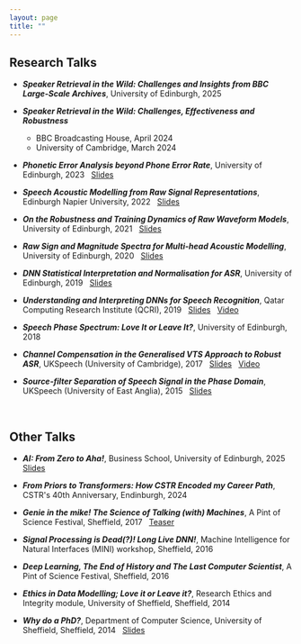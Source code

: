 ```yaml
---
layout: page
title: ""
---
```



## Research Talks ##

  * ***Speaker Retrieval in the Wild: Challenges and Insights from BBC Large-Scale Archives***, University of Edinburgh, 2025

  * ***Speaker Retrieval in the Wild: Challenges, Effectiveness and Robustness***
    - BBC Broadcasting House, April 2024
    - University of Cambridge, March 2024

  * ***Phonetic Error Analysis beyond Phone Error Rate***, University of Edinburgh, 2023 &nbsp; [Slides](/files/Talks/2023_CSTR_PER_ELoweimi.pdf)

  * ***Speech Acoustic Modelling from Raw Signal Representations***, Edinburgh Napier University, 2022 &nbsp; [Slides](/files/Talks/2022_ENU_RawAM_ELoweimi.pdf)
  
 * ***On the Robustness and Training Dynamics of Raw Waveform Models***, University of Edinburgh, 2021 &nbsp; [Slides](/files/Talks/2020_Dynamics_Robustness.pdf)
 
 * ***Raw Sign and Magnitude Spectra for Multi-head Acoustic Modelling***, University of Edinburgh, 2020 &nbsp; [Slides](/files/Talks/2020_Raw_Sign_Mag.pdf)
 
 * ***DNN Statistical Interpretation and Normalisation for ASR***, University of Edinburgh, 2019 &nbsp; [Slides](/files/Talks/2019_CSTR_DNN_Understanding_ASR.pdf)
      
  * ***Understanding and Interpreting DNNs for
Speech Recognition***, Qatar Computing Research Institute (QCRI), 2019 &nbsp; [Slides](/files/Talks/2019_QCRI.pdf) &nbsp;  [Video](https://www.youtube.com/watch?v=MomZa3lmpmM)

  * ***Speech Phase Spectrum: Love It or Leave It?***, University of Edinburgh, 2018 &nbsp; <!--[Slides](/files/Talks/2018_ELoweimi_CSTR_part1.pdf)-->

  * ***Channel Compensation in the Generalised VTS Approach to Robust ASR***, UKSpeech (University of Cambridge), 2017 &nbsp; [Slides](/files/Talks/2017_UKSpeech.pdf) &nbsp; [Video](https://www.youtube.com/watch?v=iUdGdhvxX7s)
  
  * ***Source-filter Separation of Speech Signal in the Phase Domain***, UKSpeech (University of East Anglia), 2015 &nbsp; [Slides](/files/Talks/2015_UKSpeech.pdf)

<br>

## Other Talks ##
* ***AI: From Zero to Aha!***, Business School, University of Edinburgh, 2025 &nbsp; [Slides](/files/Talks/2025_AI-from-0-to-Aha.pdf)

* ***From Priors to Transformers: How CSTR Encoded my Career Path***, CSTR's 40th Anniversary, Endinburgh, 2024

* ***Genie in the mike! The Science of Talking (with) Machines***, A Pint of Science Festival, Sheffield, 2017 &nbsp; [Teaser](https://www.youtube.com/watch?v=Ta4xGpuFbGI&list=PL63P9-KNTDSwOtKRosM-oXJXUGTtweljS&index=7)
 
* ***Signal Processing is Dead(?)! Long Live DNN!***, Machine Intelligence for Natural Interfaces (MINI) workshop, Sheffield, 2016

* ***Deep Learning, The End of History and The Last Computer Scientist***, A Pint of Science Festival, Sheffield, 2016

* ***Ethics in Data Modelling; Love it or Leave it?***, Research Ethics and Integrity module, University of Sheffield, Sheffield, 2014

* ***Why do a PhD?***, Department of Computer Science, University of Sheffield, Sheffield, 2014 &nbsp; [Slides](/files/Talks/WhyPhD.pdf)
